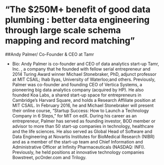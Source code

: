 # “The $250M+ benefit of good data plumbing : better data engineering through large scale schema mapping and record matching”

##Andy Palmer/ Co-Founder & CEO at Tamr
* Bio: Andy Palmer is co-founder and CEO of data analytics start-up Tamr, Inc. , a company that he founded with fellow serial entrepreneur and 2014 Turing Award winner Michael Stonebraker, PhD, adjunct professor at MIT CSAIL; Ihab Ilyas, University of Waterloo;and others. Previously, Palmer was co-founder and founding CEO of Vertica Systems, a pioneering big data analytics company (acquired by HP). He also founded Koa Labs, a shared start-up space for entrepreneurs in Cambridge’s Harvard Square, and holds a Research Affiliate position at MIT CSAIL. In February 2016, he and Michael Stonebraker will present their online course, “Startup Success: How to Launch a Technology Company in 6 Steps,” for MIT on edX. During his career as an entrepreneur, Palmer has served as founding investor, BOD member or advisor to more than 50 start-up companies in technology, healthcare and the life sciences. He also served as Global Head of Software and Data Engineering at Novartis Institutes for BioMedical Research (NIBR) and as a member of the start-up team and Chief Information and Administrative Officer at Infinity Pharmaceuticals (NASDAQ: INFI). Previously, he held positions at innovative technology companies Bowstreet, pcOrder.com and Trilogy.

